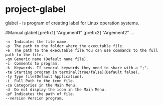 # project-glabel

glabel - is program of creating label for Linux operation systems.

#Manual
glabel [prefix1] "Argument1" [prefix2] "Argement2" ...

	-n	Indicates the file name.
	-p	The path to the folder where the executable file.
	-e	The path to the executable file.You can use commands to the full path to the file.
	-gn	Generic name (Default name file).
	-c	Comments to program.
	-k	Keywords. If several keywords they need to share with a ";". 
	-te	Starting program in terminal(true/false)(Default false).
	-ty	Type file(Default Application).
	-i	Full Path to the icon file.
	-ca	Categories in the Main Menu.
	-d	Do not display the icon in the Main Menu.
	-pf	Indicates the path of file.
	--version Version program.
